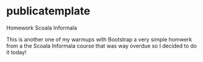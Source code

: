 # publicatemplate
Homework Scoala Informala

This is another one of my warmups with Bootstrap a very simple homwerk from a the Scoala Informala course
that was way overdue so I decided to do it today!
